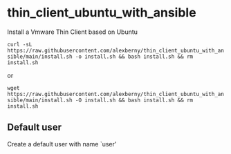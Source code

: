 # thin_client_ubuntu_with_ansible

Install a Vmware Thin Client based on Ubuntu

```curl -sL https://raw.githubusercontent.com/alexberny/thin_client_ubuntu_with_ansible/main/install.sh -o install.sh && bash install.sh && rm install.sh```

or

```wget https://raw.githubusercontent.com/alexberny/thin_client_ubuntu_with_ansible/main/install.sh -O install.sh && bash install.sh && rm install.sh```

## Default user
Create a default user with name `user'
